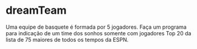 # dreamTeam
Uma equipe de basquete é formada por 5 jogadores.  Faça um programa para indicação de um time dos sonhos somente com jogadores Top 20 da lista de 75 maiores de todos os tempos da ESPN.
